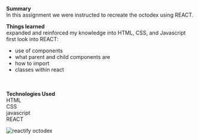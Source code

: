  <strong>Summary</strong><br/>
In this assignment we were instructed to recreate the octodex using REACT.  

<strong>Things learned</strong><br/>
expanded and reinforced my knowledge into HTML, CSS, and Javascript<br/>
first look into REACT:<br/>
 - use of components
 - what parent and child components are
 - how to import
 - classes within react

<br/> 
<br/>
<strong>Technologies Used</strong><br/>
HTML<br/>
CSS<br/>
javascript<br/>
REACT<br/>




![reactify octodex](https://user-images.githubusercontent.com/44300521/49700440-98204b00-fbac-11e8-8daf-b3013aa4d0d6.gif)
